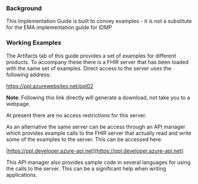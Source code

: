 ### Background

This Implementation Guide is built to convey examples - it is not a substitute for the EMA implementation guide for IDMP

### Working Examples

The Artifacts tab of this guide provides a set of examples for different products.  To accompany these there is a FHIR server that has been loaded with the same set of examples.  Direct access to the server uses the following address:

https://ppl.azurewebsites.net/ppl02

**Note**: Following this link directly will generate a download, not take you to a webpage.  

At present there are no access restrictions for this server.

As an alternative the same server can be access through an API manager which provides example calls to the FHIR server that actually read and write some of the examples to the server.  This can be accessed here:

[https://ppl.developer.azure-api.net](https://ppl.developer.azure-api.net)

This API manager also provides sample code in several languages for using the calls to the server.  This can be a significant help when writing applications.
